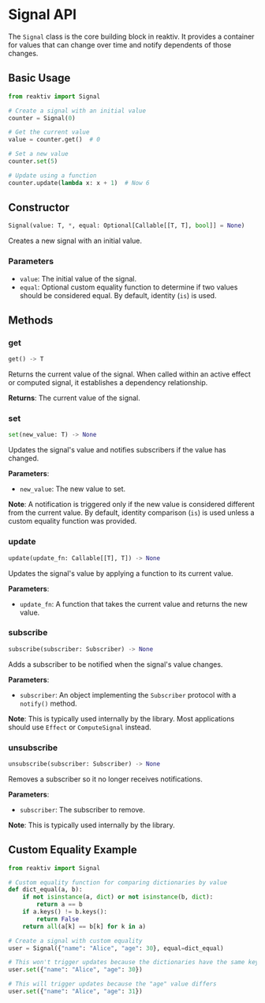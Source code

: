 # Signal API

The `Signal` class is the core building block in reaktiv. It provides a container for values that can change over time and notify dependents of those changes.

## Basic Usage

```python
from reaktiv import Signal

# Create a signal with an initial value
counter = Signal(0)

# Get the current value
value = counter.get()  # 0

# Set a new value
counter.set(5)

# Update using a function
counter.update(lambda x: x + 1)  # Now 6
```

## Constructor

```python
Signal(value: T, *, equal: Optional[Callable[[T, T], bool]] = None)
```

Creates a new signal with an initial value.

### Parameters

- `value`: The initial value of the signal.
- `equal`: Optional custom equality function to determine if two values should be considered equal. By default, identity (`is`) is used.

## Methods

### get

```python
get() -> T
```

Returns the current value of the signal. When called within an active effect or computed signal, it establishes a dependency relationship.

**Returns**: The current value of the signal.

### set

```python
set(new_value: T) -> None
```

Updates the signal's value and notifies subscribers if the value has changed.

**Parameters**:
- `new_value`: The new value to set.

**Note**: A notification is triggered only if the new value is considered different from the current value. By default, identity comparison (`is`) is used unless a custom equality function was provided.

### update

```python
update(update_fn: Callable[[T], T]) -> None
```

Updates the signal's value by applying a function to its current value.

**Parameters**:
- `update_fn`: A function that takes the current value and returns the new value.

### subscribe

```python
subscribe(subscriber: Subscriber) -> None
```

Adds a subscriber to be notified when the signal's value changes.

**Parameters**:
- `subscriber`: An object implementing the `Subscriber` protocol with a `notify()` method.

**Note**: This is typically used internally by the library. Most applications should use `Effect` or `ComputeSignal` instead.

### unsubscribe

```python
unsubscribe(subscriber: Subscriber) -> None
```

Removes a subscriber so it no longer receives notifications.

**Parameters**:
- `subscriber`: The subscriber to remove.

**Note**: This is typically used internally by the library.

## Custom Equality Example

```python
from reaktiv import Signal

# Custom equality function for comparing dictionaries by value
def dict_equal(a, b):
    if not isinstance(a, dict) or not isinstance(b, dict):
        return a == b
    if a.keys() != b.keys():
        return False
    return all(a[k] == b[k] for k in a)

# Create a signal with custom equality
user = Signal({"name": "Alice", "age": 30}, equal=dict_equal)

# This won't trigger updates because the dictionaries have the same key-value pairs
user.set({"name": "Alice", "age": 30})

# This will trigger updates because the "age" value differs
user.set({"name": "Alice", "age": 31})
``` 
